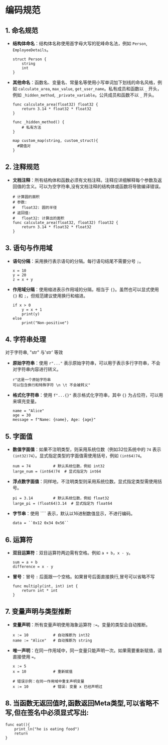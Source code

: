 # 编码规范

## 1. 命名规范

- **结构体命名**：结构体名称使用首字母大写的驼峰命名法，例如 `Person`, `EmployeeDetails`。
  
  ```language
  struct Person {
      string
      int
  }
  ```

- **其他命名**：函数名、变量名、常量名等使用小写单词加下划线的命名风格，例如 `calculate_area`, `max_value`, `get_user_name`。私有成员和函数以 `_` 开头，例如 `_hidden_method`, `_private_variable`。公共成员和函数不以 `_` 开头。

  ```language
  func calculate_area(float32) float32 {
      return 3.14 * float32 * float32
  }
  
  func _hidden_method() {
      # 私有方法
  }

  map custom_map(string, custom_struct){
    #键值对
  }

  ```

## 2. 注释规范

- **文档注释**：所有结构体和函数必须有文档注释。注释应详细解释每个参数及返回值的含义。可以为空字符串,没有文档注释的结构体或函数将导致编译错误。

  ```language
  # 计算圆的面积
  # 参数:
  #   float32: 圆的半径
  # 返回值:
  #   float32: 计算出的面积
  func calculate_area(float32, float32) float32 {
      return 3.14 * float32 * float32
  }
  ```

## 3. 语句与作用域

- **语句分隔**：采用换行表示语句的分隔。每行语句结尾不需要分号 `;`。
  
  ```language
  x = 10
  y = 20
  z = x + y
  ```

- **作用域分隔**：使用缩进表示作用域的分隔，相当于 `{}`。虽然也可以显式使用 `{}` 和 `;`，但规范建议使用换行和缩进。

  ```language
  if x > 0
      y = x + 1
      print(y)
  else
      print("Non-positive")
  ```

## 4. 字符串处理
对于字符串, "str" 与'str' 等效

- **原始字符串**：使用 `r"..."` 表示原始字符串，可以用于表示多行字符串，不会对字符串内容进行转义。

  ```language
  r"这是一个原始字符串
  可以包含换行和特殊字符 \n \t 不会被转义"
  ```

- **格式化字符串**：使用 `f"...{}"` 表示格式化字符串，其中 `{}` 为占位符，可以用来填充变量。

  ```language
  name = "Alice"
  age = 30
  message = f"Name: {name}, Age: {age}"
  ```

## 5. 字面值

- **数值字面值**：如果不注明类型，则采用系统位数（例如32位系统中的 `74` 表示 `(int32)74`）。显式指定类型的字面值需使用括号，例如 `(int64)74`。

  ```language
  num = 74          # 默认系统位数，例如 int32
  large_num = (int64)74  # 显式指定为 int64
  ```

- **浮点数字面值**：同样地，不注明类型则采用系统位数。显式指定类型需使用括号。

  ```language
  pi = 3.14         # 默认系统位数，例如 float32
  large_pi = (float64)3.14  # 显式指定为 float64
  ```

- **字节串**：使用 ```` 表示，默认以16进制数值显示，不进行编码。

  ```language
  data = ``0x12 0x34 0x56``
  ```

## 6. 运算符

- **双目运算符**：双目运算符两边需有空格。例如 `a + b`，`x - y`。

  ```language
  sum = a + b
  difference = x - y
  ```

- **冒号**：冒号 `:` 后面跟一个空格。如果冒号后面直接换行,冒号可以省略不写

  ```language
  func multiply(int, int) int {
      return int * int
  }
  ```

## 7. 变量声明与类型推断

- **变量声明**：所有变量声明使用海象运算符 `:=`。变量的类型会自动推断。

  ```language
  x := 10           # 自动推断为 int32
  name := "Alice"   # 自动推断为 string
  ```

- **唯一声明**：在同一作用域中，同一变量只能声明一次。如果需要重新赋值，请直接使用 `=`。

  ```language
  x := 5
  x = 10            # 重新赋值

  # 错误示例：在同一作用域中重复声明变量
  x := 10           # 错误: 变量 x 已经声明过
  ```
## 8. 当函数无返回值时,函数返回Meta类型,可以省略不写,但在签名中必须显式写出:
  ```language
  func eat(){
      print_ln("he is eating food")
      return
  }
  ```
      
